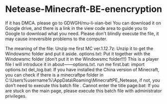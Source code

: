 # Netease-Minecraft-BE-enencryption
If it has DMCA. please go to GDWGH/mu-li-xian-bei
You can download it on Google drive, and there is a link in the view code area to guide you to Google to download what you need.
Please don't blindly execute the file, it may cause irreversible problems to the computer.

The meaning of the file:
Unzip me first MC ver.1.12.7z: Unzip it to get the Windowsmc folder and put it aside.
options.txt: Put it together with the Windowsmc folder (don't put it in the Windowsmc folder!!!) This is a player file I will introduce it in about——options.txt.
run me first.bat: import options.txt
del_log.bat: If you have installed the China version of Minecraft, you can check if there is a minecraftpe folder in C:\Users\%username%\AppData\Roaming\MinecraftPE_Netease\, if not, you don’t need to execute this batch file .
Cannot enter the title page.bat: If you are stuck on the main page, please execute this batch file with administrator privileges.
